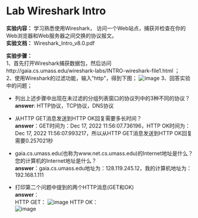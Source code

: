  # Lab Wireshark Intro
**实验内容：** 学习熟悉使用Wireshark， 访问一个Web站点，捕获并检查在你的Web浏览器和Web服务器之间交换的协议报文。  
**实验文档：** Wireshark_Intro_v8.0.pdf

**实验步骤：**  
1、首先打开Wireshark捕获数据包，然后访问http://gaia.cs.umass.edu/wireshark-labs/INTRO-wireshark-file1.html ；  
2、使用Wireshark的过滤功能，输入"http"，得到下图；
![image](https://user-images.githubusercontent.com/58134113/208224441-ae144a50-bfef-4f6e-8a2f-904010382403.png)
3、回答实验中的问题；  
- 列出上述步骤中出现在未过滤的分组列表窗口的协议列中的3种不同的协议？  
  **answer**: HTTP协议，TCP协议，DNS协议  
  
- 从HTTP GET消息发送到HTTP OK回复需要多长时间？  
  **answer**：GET时间为：Dec 17, 2022 11:56:07.736196，HTTP OK时间为：Dec 17, 2022 11:56:07.993217，所以从HTTP GET消息发送到HTTP OK回复需要0.257021秒
  
- gaia.cs.umass.edu(也称为www.net.cs.umass.edu)的Internet地址是什么？您的计算机的Internet地址是什么？  
  **answer**：gaia.cs.umass.edu地址为：128.119.245.12，我的计算机地址为：192.168.1.111
  
- 打印第二个问题中提到的两个HTTP消息(GET和OK)  
  **answer**：  
  HTTP GET：
  ![image](https://user-images.githubusercontent.com/58134113/208225506-f5485966-8cf9-40c6-8aad-bd794ab0ccdc.png)
  HTTP OK：  
  ![image](https://user-images.githubusercontent.com/58134113/208225530-7ca79323-8741-4c0e-b619-bf74c10d665a.png)

  

